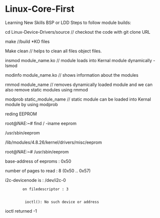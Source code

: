 # Linux-Core-First
Learning New Skills BSP or LDD
Steps to follow  module builds:

cd Linux-Device-Drivers/source   // checkout the code with git clone URL

make    //build *KO files

Make clean // helps to clean all files object files.

insmod module_name.ko   // module loads into Kernal module dynamically - lsmod

modinfo  module_name.ko // shows information about the modules 

rmmod module_name       // removes dynamically loaded module and we can also remove static modules using rmmod

modprob static_module_name  // static module can be loaded into Kernal module by using modprob

reding EEPROM 

root@NAE:~# find / -iname eeprom

/usr/sbin/eeprom

/lib/modules/4.8.26/kernel/drivers/misc/eeprom

root@NAE:~# /usr/sbin/eeprom

base-address of eeproms       : 0x50

number of pages to read       : 8 (0x50 .. 0x57)

i2c-devicenode is             : /dev/i2c-0

            on filedescriptor : 3
            
            
             ioctl(): No such device or address
             
ioctl returned -1


